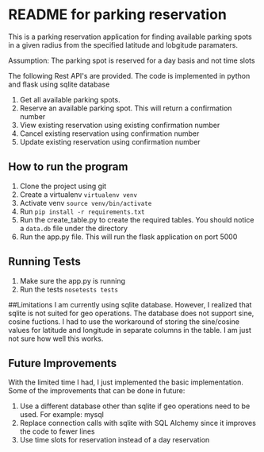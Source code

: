 # README for parking reservation

This is a parking reservation application for finding available parking spots in a given radius from the specified latitude and lobgitude paramaters.

Assumption: The parking spot is reserved for a day basis and not time slots 

The following Rest API's are provided. The code is implemented in python and flask using sqlite database

1. Get all available parking spots.
2. Reserve an available parking spot. This will return a confirmation number
3. View existing reservation using existing confirmation number
4. Cancel existing reservation using confirmation number
5. Update existing reservation using confirmation number

## How to run the program
1. Clone the project using git
2. Create a virtualenv ``virtualenv venv``
3. Activate venv ``source venv/bin/activate``
4. Run ``pip install -r requirements.txt``
5. Run the create_table.py to create the required tables. You should notice a ``data.db`` file under the directory
6. Run the app.py file. This will run the flask application on port 5000

## Running Tests
1. Make sure the app.py is running
2. Run the tests
   ```nosetests tests```

##Limitations
I am currently using sqlite database. However, I realized that  sqlite is not suited for geo operations. The database does not support sine, cosine fuctions. I had to use the workaround of storing the sine/cosine values for latitude and longitude in separate columns in the table. I am just not sure how well this works.

## Future Improvements
With the limited time I had, I just implemented the basic implementation. Some of the improvements that can be done in future:


1. Use a different database other than sqlite if geo operations need to be used. For example: mysql
2. Replace connection calls with sqlite with SQL Alchemy since it improves the code to fewer lines
3. Use time slots for reservation instead of a day reservation